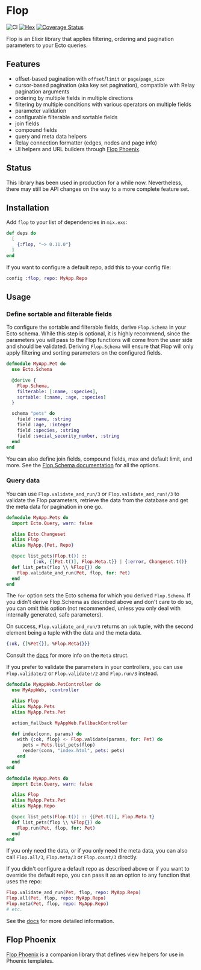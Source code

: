 # Flop

![CI](https://github.com/woylie/flop/workflows/CI/badge.svg) [![Hex](https://img.shields.io/hexpm/v/flop)](https://hex.pm/packages/flop) [![Coverage Status](https://coveralls.io/repos/github/woylie/flop/badge.svg)](https://coveralls.io/github/woylie/flop)

Flop is an Elixir library that applies filtering, ordering and pagination
parameters to your Ecto queries.

## Features

- offset-based pagination with `offset`/`limit` or `page`/`page_size`
- cursor-based pagination (aka key set pagination), compatible with Relay pagination arguments
- ordering by multiple fields in multiple directions
- filtering by multiple conditions with various operators on multiple fields
- parameter validation
- configurable filterable and sortable fields
- join fields
- compound fields
- query and meta data helpers
- Relay connection formatter (edges, nodes and page info)
- UI helpers and URL builders through [Flop Phoenix](https://hex.pm/packages/flop_phoenix).

## Status

This library has been used in production for a while now. Nevertheless, there
may still be API changes on the way to a more complete feature set.

## Installation

Add `flop` to your list of dependencies in `mix.exs`:

```elixir
def deps do
  [
    {:flop, "~> 0.11.0"}
  ]
end
```

If you want to configure a default repo, add this to your config file:

```elixir
config :flop, repo: MyApp.Repo
```

## Usage

### Define sortable and filterable fields

To configure the sortable and filterable fields, derive `Flop.Schema` in your
Ecto schema. While this step is optional, it is highly recommend, since the
parameters you will pass to the Flop functions will come from the user side and
should be validated. Deriving `Flop.Schema` will ensure that Flop will only
apply filtering and sorting parameters on the configured fields.

```elixir
defmodule MyApp.Pet do
  use Ecto.Schema

  @derive {
    Flop.Schema,
    filterable: [:name, :species],
    sortable: [:name, :age, :species]
  }

  schema "pets" do
    field :name, :string
    field :age, :integer
    field :species, :string
    field :social_security_number, :string
  end
end
```

You can also define join fields, compound fields, max and default limit, and
more. See the [Flop.Schema documentation](https://hexdocs.pm/flop/Flop.Schema.html)
for all the options.

### Query data

You can use `Flop.validate_and_run/3` or `Flop.validate_and_run!/3` to validate
the Flop parameters, retrieve the data from the database and get the meta data
for pagination in one go.

```elixir
defmodule MyApp.Pets do
  import Ecto.Query, warn: false

  alias Ecto.Changeset
  alias Flop
  alias MyApp.{Pet, Repo}

  @spec list_pets(Flop.t()) ::
          {:ok, {[Pet.t()], Flop.Meta.t}} | {:error, Changeset.t()}
  def list_pets(flop \\ %Flop{}) do
    Flop.validate_and_run(Pet, flop, for: Pet)
  end
end
```

The `for` option sets the Ecto schema for which you derived `Flop.Schema`. If
you didn't derive Flop.Schema as described above and don't care to do so,
you can omit this option (not recommended, unless you only deal with internally
generated, safe parameters).

On success, `Flop.validate_and_run/3` returns an `:ok` tuple, with the second
element being a tuple with the data and the meta data.

```elixir
{:ok, {[%Pet{}], %Flop.Meta{}}}
```

Consult the [docs](https://hexdocs.pm/flop/Flop.Meta.html) for more info on the
`Meta` struct.

If you prefer to validate the parameters in your controllers, you can use
`Flop.validate/2` or `Flop.validate!/2` and `Flop.run/3` instead.

```elixir
defmodule MyAppWeb.PetController do
  use MyAppWeb, :controller

  alias Flop
  alias MyApp.Pets
  alias MyApp.Pets.Pet

  action_fallback MyAppWeb.FallbackController

  def index(conn, params) do
    with {:ok, flop} <- Flop.validate(params, for: Pet) do
      pets = Pets.list_pets(flop)
      render(conn, "index.html", pets: pets)
    end
  end
end

defmodule MyApp.Pets do
  import Ecto.Query, warn: false

  alias Flop
  alias MyApp.Pets.Pet
  alias MyApp.Repo

  @spec list_pets(Flop.t()) :: {[Pet.t()], Flop.Meta.t}
  def list_pets(flop \\ %Flop{}) do
    Flop.run(Pet, flop, for: Pet)
  end
end
```

If you only need the data, or if you only need the meta data, you can also
call `Flop.all/3`, `Flop.meta/3` or `Flop.count/3` directly.

If you didn't configure a default repo as described above or if you want to
override the default repo, you can pass it as an option to any function that
uses the repo:

```elixir
Flop.validate_and_run(Pet, flop, repo: MyApp.Repo)
Flop.all(Pet, flop, repo: MyApp.Repo)
Flop.meta(Pet, flop, repo: MyApp.Repo)
# etc.
```

See the [docs](https://hexdocs.pm/flop/readme.html) for more detailed
information.

## Flop Phoenix

[Flop Phoenix](https://hex.pm/packages/flop_phoenix) is a companion library that
defines view helpers for use in Phoenix templates.
